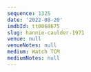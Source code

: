 ```yaml
---
sequence: 1325
date: '2022-08-20'
imdbId: tt0068675
slug: hannie-caulder-1971
venue: null
venueNotes: null
medium: Watch TCM
mediumNotes: null
---
```


